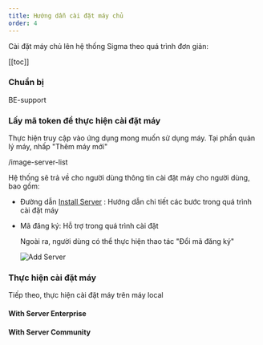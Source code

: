 ```yaml
---
title: Hướng dẫn cài đặt máy chủ
order: 4
---
```


Cài đặt máy chủ lên hệ thống Sigma theo quá trình đơn giản:

[[toc]]

### Chuẩn bị

BE-support

### Lấy mã token để thực hiện cài đặt máy

Thực hiện truy cập vào ứng dụng mong muốn sử dụng máy. Tại phần quản lý máy, nhấp "Thêm máy mới"

/image-server-list

Hệ thống sẽ trả về cho người dùng thông tin cài đặt máy cho người dùng, bao gồm:

- Đường dẫn [Install Server](http://example.net/) : Hướng dẫn chi tiết các bước trong quá trình cài đặt máy

- Mã đăng ký: Hỗ trợ trong quá trình cài đặt

  Ngoài ra, người dùng có thể thực hiện thao tác "Đổi mã đăng ký"

  ![Add Server](../image/getstarted/add-server.png)

### Thực hiện cài đặt máy

Tiếp theo, thực hiện cài đặt máy trên máy local

#### With Server Enterprise

#### With Server Community

